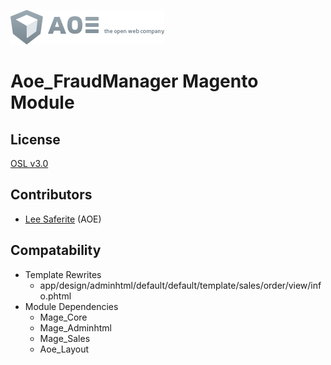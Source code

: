 [![AOE](aoe-logo.png)](http://www.aoe.com)

# Aoe_FraudManager Magento Module

## License
[OSL v3.0](http://opensource.org/licenses/OSL-3.0)

## Contributors
* [Lee Saferite](https://github.com/LeeSaferite) (AOE)

## Compatability
* Template Rewrites
    * app/design/adminhtml/default/default/template/sales/order/view/info.phtml
* Module Dependencies
    * Mage_Core
    * Mage_Adminhtml
    * Mage_Sales
    * Aoe_Layout
